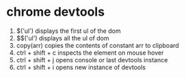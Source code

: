# chrome devtools

1. $('ul') displays the first ul of the dom
2. $$('ul') displays all the ul of dom
3. copy(arr) copies the contents of constant arr to clipboard
4. ctrl + shift + c inspects the element on mouse hover
5. ctrl + shift + j opens console or last devtools instance
6. ctrl + shift + i opens new instance of devtools

